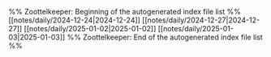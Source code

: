 %% Zoottelkeeper: Beginning of the autogenerated index file list  %%
 [[notes/daily/2024-12-24|2024-12-24]]
 [[notes/daily/2024-12-27|2024-12-27]]
 [[notes/daily/2025-01-02|2025-01-02]]
 [[notes/daily/2025-01-03|2025-01-03]]
%% Zoottelkeeper: End of the autogenerated index file list  %%
